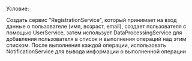 Условие:

Создать сервис "RegistrationService", который принимает на вход данные о пользователе (имя, возраст, email), 
создает пользователя с помощью UserService, затем использует DataProcessingService 
для добавления пользователя в список и выполнения операций над этим списком. 
После выполнения каждой операции, использовать NotificationService для вывода информации о выполненной операции